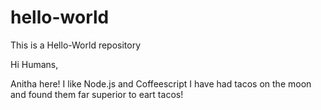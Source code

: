 # hello-world
This is a Hello-World repository

Hi Humans,

Anitha here! I like Node.js and Coffeescript
I have had tacos on the moon and found them far superior to eart tacos!
 
